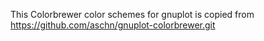 This Colorbrewer color schemes for gnuplot is copied from
https://github.com/aschn/gnuplot-colorbrewer.git
